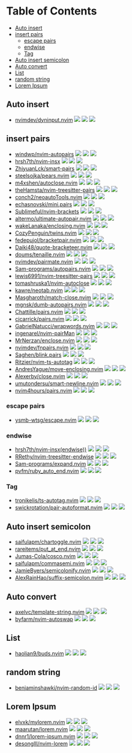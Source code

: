 # Table of Contents

<!-- toc -->

- [Auto insert](#auto-insert)
- [insert pairs](#insert-pairs)
  - [escape pairs](#escape-pairs)
  - [endwise](#endwise)
  - [Tag](#tag)
- [Auto insert semicolon](#auto-insert-semicolon)
- [Auto convert](#auto-convert)
- [List](#list)
- [random string](#random-string)
- [Lorem Ipsum](#lorem-ipsum)

<!-- tocstop -->

## Auto insert

- [nvimdev/dyninput.nvim](https://github.com/nvimdev/dyninput.nvim) ![](https://img.shields.io/github/stars/nvimdev/dyninput.nvim) ![](https://img.shields.io/github/last-commit/nvimdev/dyninput.nvim) ![](https://img.shields.io/github/commit-activity/y/nvimdev/dyninput.nvim)

## insert pairs

- [windwp/nvim-autopairs](https://github.com/windwp/nvim-autopairs) ![](https://img.shields.io/github/stars/windwp/nvim-autopairs) ![](https://img.shields.io/github/last-commit/windwp/nvim-autopairs) ![](https://img.shields.io/github/commit-activity/y/windwp/nvim-autopairs)
- [hrsh7th/nvim-insx](https://github.com/hrsh7th/nvim-insx) ![](https://img.shields.io/github/stars/hrsh7th/nvim-insx) ![](https://img.shields.io/github/last-commit/hrsh7th/nvim-insx) ![](https://img.shields.io/github/commit-activity/y/hrsh7th/nvim-insx)
- [ZhiyuanLck/smart-pairs](https://github.com/ZhiyuanLck/smart-pairs) ![](https://img.shields.io/github/stars/ZhiyuanLck/smart-pairs) ![](https://img.shields.io/github/last-commit/ZhiyuanLck/smart-pairs) ![](https://img.shields.io/github/commit-activity/y/ZhiyuanLck/smart-pairs)
- [steelsojka/pears.nvim](https://github.com/steelsojka/pears.nvim) ![](https://img.shields.io/github/stars/steelsojka/pears.nvim) ![](https://img.shields.io/github/last-commit/steelsojka/pears.nvim) ![](https://img.shields.io/github/commit-activity/y/steelsojka/pears.nvim)
- [m4xshen/autoclose.nvim](https://github.com/m4xshen/autoclose.nvim) ![](https://img.shields.io/github/stars/m4xshen/autoclose.nvim) ![](https://img.shields.io/github/last-commit/m4xshen/autoclose.nvim) ![](https://img.shields.io/github/commit-activity/y/m4xshen/autoclose.nvim)
- [theHamsta/nvim-treesitter-pairs](https://github.com/theHamsta/nvim-treesitter-pairs) ![](https://img.shields.io/github/stars/theHamsta/nvim-treesitter-pairs) ![](https://img.shields.io/github/last-commit/theHamsta/nvim-treesitter-pairs) ![](https://img.shields.io/github/commit-activity/y/theHamsta/nvim-treesitter-pairs)
- [conch2/neoautoTools.nvim](https://github.com/conch2/neoautoTools.nvim) ![](https://img.shields.io/github/stars/conch2/neoautoTools.nvim) ![](https://img.shields.io/github/last-commit/conch2/neoautoTools.nvim) ![](https://img.shields.io/github/commit-activity/y/conch2/neoautoTools.nvim)
- [echasnovski/mini.pairs](https://github.com/echasnovski/mini.pairs) ![](https://img.shields.io/github/stars/echasnovski/mini.pairs) ![](https://img.shields.io/github/last-commit/echasnovski/mini.pairs) ![](https://img.shields.io/github/commit-activity/y/echasnovski/mini.pairs)
- [Sublimeful/nvim-brackets](https://github.com/Sublimeful/nvim-brackets) ![](https://img.shields.io/github/stars/Sublimeful/nvim-brackets) ![](https://img.shields.io/github/last-commit/Sublimeful/nvim-brackets) ![](https://img.shields.io/github/commit-activity/y/Sublimeful/nvim-brackets)
- [altermo/ultimate-autopair.nvim](https://github.com/altermo/ultimate-autopair.nvim) ![](https://img.shields.io/github/stars/altermo/ultimate-autopair.nvim) ![](https://img.shields.io/github/last-commit/altermo/ultimate-autopair.nvim) ![](https://img.shields.io/github/commit-activity/y/altermo/ultimate-autopair.nvim)
- [wakeLanaka/enclosing.nvim](https://github.com/wakeLanaka/enclosing.nvim) ![](https://img.shields.io/github/stars/wakeLanaka/enclosing.nvim) ![](https://img.shields.io/github/last-commit/wakeLanaka/enclosing.nvim) ![](https://img.shields.io/github/commit-activity/y/wakeLanaka/enclosing.nvim)
- [CozyPenguin/twins.nvim](https://github.com/CozyPenguin/twins.nvim) ![](https://img.shields.io/github/stars/CozyPenguin/twins.nvim) ![](https://img.shields.io/github/last-commit/CozyPenguin/twins.nvim) ![](https://img.shields.io/github/commit-activity/y/CozyPenguin/twins.nvim)
- [fedepujol/bracketpair.nvim](https://github.com/fedepujol/bracketpair.nvim) ![](https://img.shields.io/github/stars/fedepujol/bracketpair.nvim) ![](https://img.shields.io/github/last-commit/fedepujol/bracketpair.nvim) ![](https://img.shields.io/github/commit-activity/y/fedepujol/bracketpair.nvim)
- [Daiki48/quote-bracketeer.nvim](https://github.com/Daiki48/quote-bracketeer.nvim) ![](https://img.shields.io/github/stars/Daiki48/quote-bracketeer.nvim) ![](https://img.shields.io/github/last-commit/Daiki48/quote-bracketeer.nvim) ![](https://img.shields.io/github/commit-activity/y/Daiki48/quote-bracketeer.nvim)
- [doums/tenaille.nvim](https://github.com/doums/tenaille.nvim) ![](https://img.shields.io/github/stars/doums/tenaille.nvim) ![](https://img.shields.io/github/last-commit/doums/tenaille.nvim) ![](https://img.shields.io/github/commit-activity/y/doums/tenaille.nvim)
- [nvimdev/pairmate.nvim](https://github.com/nvimdev/pairmate.nvim) ![](https://img.shields.io/github/stars/nvimdev/pairmate.nvim) ![](https://img.shields.io/github/last-commit/nvimdev/pairmate.nvim) ![](https://img.shields.io/github/commit-activity/y/nvimdev/pairmate.nvim)
- [Sam-programs/autopairs.nvim](https://github.com/Sam-programs/autopairs.nvim) ![](https://img.shields.io/github/stars/Sam-programs/autopairs.nvim) ![](https://img.shields.io/github/last-commit/Sam-programs/autopairs.nvim) ![](https://img.shields.io/github/commit-activity/y/Sam-programs/autopairs.nvim)
- [lewis6991/nvim-treesitter-pairs](https://github.com/lewis6991/nvim-treesitter-pairs) ![](https://img.shields.io/github/stars/lewis6991/nvim-treesitter-pairs) ![](https://img.shields.io/github/last-commit/lewis6991/nvim-treesitter-pairs) ![](https://img.shields.io/github/commit-activity/y/lewis6991/nvim-treesitter-pairs)
- [tomashruska1/nvim-autoclose](https://github.com/tomashruska1/nvim-autoclose) ![](https://img.shields.io/github/stars/tomashruska1/nvim-autoclose) ![](https://img.shields.io/github/last-commit/tomashruska1/nvim-autoclose) ![](https://img.shields.io/github/commit-activity/y/tomashruska1/nvim-autoclose)
- [kawre/neotab.nvim](https://github.com/kawre/neotab.nvim) ![](https://img.shields.io/github/stars/kawre/neotab.nvim) ![](https://img.shields.io/github/last-commit/kawre/neotab.nvim) ![](https://img.shields.io/github/commit-activity/y/kawre/neotab.nvim)
- [Masgharoth/match-close.nvim](https://github.com/Masgharoth/match-close.nvim) ![](https://img.shields.io/github/stars/Masgharoth/match-close.nvim) ![](https://img.shields.io/github/last-commit/Masgharoth/match-close.nvim) ![](https://img.shields.io/github/commit-activity/y/Masgharoth/match-close.nvim)
- [mgnsk/dumb-autopairs.nvim](https://github.com/mgnsk/dumb-autopairs.nvim) ![](https://img.shields.io/github/stars/mgnsk/dumb-autopairs.nvim) ![](https://img.shields.io/github/last-commit/mgnsk/dumb-autopairs.nvim) ![](https://img.shields.io/github/commit-activity/y/mgnsk/dumb-autopairs.nvim)
- [Chattille/pairs.nvim](https://github.com/Chattille/pairs.nvim) ![](https://img.shields.io/github/stars/Chattille/pairs.nvim) ![](https://img.shields.io/github/last-commit/Chattille/pairs.nvim) ![](https://img.shields.io/github/commit-activity/y/Chattille/pairs.nvim)
- [cjcarrick/pairs.nvim](https://github.com/cjcarrick/pairs.nvim) ![](https://img.shields.io/github/stars/cjcarrick/pairs.nvim) ![](https://img.shields.io/github/last-commit/cjcarrick/pairs.nvim) ![](https://img.shields.io/github/commit-activity/y/cjcarrick/pairs.nvim)
- [GabrielNatucci/wrapwords.nvim](https://github.com/GabrielNatucci/wrapwords.nvim) ![](https://img.shields.io/github/stars/GabrielNatucci/wrapwords.nvim) ![](https://img.shields.io/github/last-commit/GabrielNatucci/wrapwords.nvim) ![](https://img.shields.io/github/commit-activity/y/GabrielNatucci/wrapwords.nvim)
- [ingenarel/nvim-pairMan](https://github.com/ingenarel/nvim-pairMan) ![](https://img.shields.io/github/stars/ingenarel/nvim-pairMan) ![](https://img.shields.io/github/last-commit/ingenarel/nvim-pairMan) ![](https://img.shields.io/github/commit-activity/y/ingenarel/nvim-pairMan)
- [MrNerzan/enclose.nvim](https://github.com/MrNerzan/enclose.nvim) ![](https://img.shields.io/github/stars/MrNerzan/enclose.nvim) ![](https://img.shields.io/github/last-commit/MrNerzan/enclose.nvim) ![](https://img.shields.io/github/commit-activity/y/MrNerzan/enclose.nvim)
- [nvimdev/fnpairs.nvim](https://github.com/nvimdev/fnpairs.nvim) ![](https://img.shields.io/github/stars/nvimdev/fnpairs.nvim) ![](https://img.shields.io/github/last-commit/nvimdev/fnpairs.nvim) ![](https://img.shields.io/github/commit-activity/y/nvimdev/fnpairs.nvim)
- [Saghen/blink.pairs](https://github.com/Saghen/blink.pairs) ![](https://img.shields.io/github/stars/Saghen/blink.pairs) ![](https://img.shields.io/github/last-commit/Saghen/blink.pairs) ![](https://img.shields.io/github/commit-activity/y/Saghen/blink.pairs)
- [Ritzier/nvim-ts-autotag](https://github.com/Ritzier/nvim-ts-autotag) ![](https://img.shields.io/github/stars/Ritzier/nvim-ts-autotag) ![](https://img.shields.io/github/last-commit/Ritzier/nvim-ts-autotag) ![](https://img.shields.io/github/commit-activity/y/Ritzier/nvim-ts-autotag)
- [AndresYague/move-enclosing.nvim](https://github.com/AndresYague/move-enclosing.nvim) ![](https://img.shields.io/github/stars/AndresYague/move-enclosing.nvim) ![](https://img.shields.io/github/last-commit/AndresYague/move-enclosing.nvim) ![](https://img.shields.io/github/commit-activity/y/AndresYague/move-enclosing.nvim)
- [Alexerby/close.nvim](https://github.com/Alexerby/close.nvim) ![](https://img.shields.io/github/stars/Alexerby/close.nvim) ![](https://img.shields.io/github/last-commit/Alexerby/close.nvim) ![](https://img.shields.io/github/commit-activity/y/Alexerby/close.nvim)
- [umutondersu/smart-newline.nvim](https://github.com/umutondersu/smart-newline.nvim) ![](https://img.shields.io/github/stars/umutondersu/smart-newline.nvim) ![](https://img.shields.io/github/last-commit/umutondersu/smart-newline.nvim) ![](https://img.shields.io/github/commit-activity/y/umutondersu/smart-newline.nvim)
- [nvim4hours/pairs.nvim](https://github.com/nvim4hours/pairs.nvim) ![](https://img.shields.io/github/stars/nvim4hours/pairs.nvim) ![](https://img.shields.io/github/last-commit/nvim4hours/pairs.nvim) ![](https://img.shields.io/github/commit-activity/y/nvim4hours/pairs.nvim)

### escape pairs

- [ysmb-wtsg/escape.nvim](https://github.com/ysmb-wtsg/escape.nvim) ![](https://img.shields.io/github/stars/ysmb-wtsg/escape.nvim) ![](https://img.shields.io/github/last-commit/ysmb-wtsg/escape.nvim) ![](https://img.shields.io/github/commit-activity/y/ysmb-wtsg/escape.nvim)

### endwise

- [hrsh7th/nvim-insx(endwise))](https://github.com/hrsh7th/nvim-insx) ![](https://img.shields.io/github/stars/hrsh7th/nvim-insx) ![](https://img.shields.io/github/last-commit/hrsh7th/nvim-insx) ![](https://img.shields.io/github/commit-activity/y/hrsh7th/nvim-insx)
- [RRethy/nvim-treesitter-endwise](https://github.com/RRethy/nvim-treesitter-endwise) ![](https://img.shields.io/github/stars/RRethy/nvim-treesitter-endwise) ![](https://img.shields.io/github/last-commit/RRethy/nvim-treesitter-endwise) ![](https://img.shields.io/github/commit-activity/y/RRethy/nvim-treesitter-endwise)
- [Sam-programs/expand.nvim](https://github.com/Sam-programs/expand.nvim) ![](https://img.shields.io/github/stars/Sam-programs/expand.nvim) ![](https://img.shields.io/github/last-commit/Sam-programs/expand.nvim) ![](https://img.shields.io/github/commit-activity/y/Sam-programs/expand.nvim)
- [pvfm/ruby_auto_end.nvim](https://github.com/pvfm/ruby_auto_end.nvim) ![](https://img.shields.io/github/stars/pvfm/ruby_auto_end.nvim) ![](https://img.shields.io/github/last-commit/pvfm/ruby_auto_end.nvim) ![](https://img.shields.io/github/commit-activity/y/pvfm/ruby_auto_end.nvim)

### Tag

- [tronikelis/ts-autotag.nvim](https://github.com/tronikelis/ts-autotag.nvim) ![](https://img.shields.io/github/stars/tronikelis/ts-autotag.nvim) ![](https://img.shields.io/github/last-commit/tronikelis/ts-autotag.nvim) ![](https://img.shields.io/github/commit-activity/y/tronikelis/ts-autotag.nvim)
- [swickrotation/pair-autoformat.nvim](https://github.com/swickrotation/pair-autoformat.nvim) ![](https://img.shields.io/github/stars/swickrotation/pair-autoformat.nvim) ![](https://img.shields.io/github/last-commit/swickrotation/pair-autoformat.nvim) ![](https://img.shields.io/github/commit-activity/y/swickrotation/pair-autoformat.nvim)

## Auto insert semicolon

- [saifulapm/chartoggle.nvim](https://github.com/saifulapm/chartoggle.nvim) ![](https://img.shields.io/github/stars/saifulapm/chartoggle.nvim) ![](https://img.shields.io/github/last-commit/saifulapm/chartoggle.nvim) ![](https://img.shields.io/github/commit-activity/y/saifulapm/chartoggle.nvim)
- [rareitems/put_at_end.nvim](https://github.com/rareitems/put_at_end.nvim) ![](https://img.shields.io/github/stars/rareitems/put_at_end.nvim) ![](https://img.shields.io/github/last-commit/rareitems/put_at_end.nvim) ![](https://img.shields.io/github/commit-activity/y/rareitems/put_at_end.nvim)
- [Jumas-Cola/cosco.nvim](https://github.com/Jumas-Cola/cosco.nvim) ![](https://img.shields.io/github/stars/Jumas-Cola/cosco.nvim) ![](https://img.shields.io/github/last-commit/Jumas-Cola/cosco.nvim) ![](https://img.shields.io/github/commit-activity/y/Jumas-Cola/cosco.nvim)
- [saifulapm/commasemi.nvim](https://github.com/saifulapm/commasemi.nvim) ![](https://img.shields.io/github/stars/saifulapm/commasemi.nvim) ![](https://img.shields.io/github/last-commit/saifulapm/commasemi.nvim) ![](https://img.shields.io/github/commit-activity/y/saifulapm/commasemi.nvim)
- [JamieByers/semicolonify.nvim](https://github.com/JamieByers/semicolonify.nvim) ![](https://img.shields.io/github/stars/JamieByers/semicolonify.nvim) ![](https://img.shields.io/github/last-commit/JamieByers/semicolonify.nvim) ![](https://img.shields.io/github/commit-activity/y/JamieByers/semicolonify.nvim)
- [AlexRainHao/suffix-semicolon.nvim](https://github.com/AlexRainHao/suffix-semicolon.nvim) ![](https://img.shields.io/github/stars/AlexRainHao/suffix-semicolon.nvim) ![](https://img.shields.io/github/last-commit/AlexRainHao/suffix-semicolon.nvim) ![](https://img.shields.io/github/commit-activity/y/AlexRainHao/suffix-semicolon.nvim)

## Auto convert

- [axelvc/template-string.nvim](https://github.com/axelvc/template-string.nvim) ![](https://img.shields.io/github/stars/axelvc/template-string.nvim) ![](https://img.shields.io/github/last-commit/axelvc/template-string.nvim) ![](https://img.shields.io/github/commit-activity/y/axelvc/template-string.nvim)
- [byfarm/nvim-autoswap](https://github.com/byfarm/nvim-autoswap) ![](https://img.shields.io/github/stars/byfarm/nvim-autoswap) ![](https://img.shields.io/github/last-commit/byfarm/nvim-autoswap) ![](https://img.shields.io/github/commit-activity/y/byfarm/nvim-autoswap)

## List

- [haolian9/buds.nvim](https://github.com/haolian9/buds.nvim) ![](https://img.shields.io/github/stars/haolian9/buds.nvim) ![](https://img.shields.io/github/last-commit/haolian9/buds.nvim) ![](https://img.shields.io/github/commit-activity/y/haolian9/buds.nvim)

## random string

- [benjaminshawki/nvim-random-id](https://github.com/benjaminshawki/nvim-random-id) ![](https://img.shields.io/github/stars/benjaminshawki/nvim-random-id) ![](https://img.shields.io/github/last-commit/benjaminshawki/nvim-random-id) ![](https://img.shields.io/github/commit-activity/y/benjaminshawki/nvim-random-id)

## Lorem Ipsum

- [elvxk/mylorem.nvim](https://github.com/elvxk/mylorem.nvim) ![](https://img.shields.io/github/stars/elvxk/mylorem.nvim) ![](https://img.shields.io/github/last-commit/elvxk/mylorem.nvim) ![](https://img.shields.io/github/commit-activity/y/elvxk/mylorem.nvim)
- [maarutan/lorem.nvim](https://github.com/maarutan/lorem.nvim) ![](https://img.shields.io/github/stars/maarutan/lorem.nvim) ![](https://img.shields.io/github/last-commit/maarutan/lorem.nvim) ![](https://img.shields.io/github/commit-activity/y/maarutan/lorem.nvim)
- [dnnr1/lorem-ipsum.nvim](https://github.com/dnnr1/lorem-ipsum.nvim) ![](https://img.shields.io/github/stars/dnnr1/lorem-ipsum.nvim) ![](https://img.shields.io/github/last-commit/dnnr1/lorem-ipsum.nvim) ![](https://img.shields.io/github/commit-activity/y/dnnr1/lorem-ipsum.nvim)
- [desonglll/nvim-lorem](https://github.com/desonglll/nvim-lorem) ![](https://img.shields.io/github/stars/desonglll/nvim-lorem) ![](https://img.shields.io/github/last-commit/desonglll/nvim-lorem) ![](https://img.shields.io/github/commit-activity/y/desonglll/nvim-lorem)
